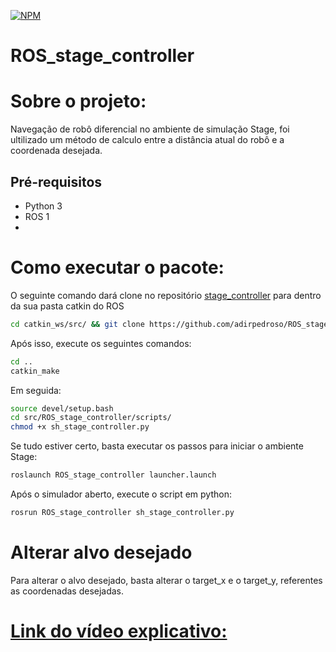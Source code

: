 
[![NPM](https://img.shields.io/npm/l/react)](https://github.com/adirpedroso/ROS_stage_controller/blob/main/LICENSE)
# ROS_stage_controller


# Sobre o projeto:
Navegação de robô diferencial no ambiente de simulação Stage, foi ultilizado um método de calculo entre a distância atual do robô e a coordenada desejada.
## Pré-requisitos
- Python 3
- ROS 1
- 
# Como executar o pacote:

O seguinte comando dará clone no repositório [stage_controller](https://github.com/adirpedroso/ROS_stage_controller/tree/main) para dentro da sua pasta catkin do ROS
```bash
cd catkin_ws/src/ && git clone https://github.com/adirpedroso/ROS_stage_controller.git
```
Após isso, execute os seguintes comandos:
```bash
cd .. 
catkin_make
```
Em seguida:
```bash
source devel/setup.bash
cd src/ROS_stage_controller/scripts/
chmod +x sh_stage_controller.py 
```
Se tudo estiver certo, basta executar os passos para iniciar o ambiente Stage:
```bash
roslaunch ROS_stage_controller launcher.launch 
```
Após o simulador aberto, execute o script em python:
```bash
rosrun ROS_stage_controller sh_stage_controller.py 
```

# Alterar alvo desejado
Para alterar o alvo desejado, basta alterar o target_x e o target_y, referentes as coordenadas desejadas.

# [Link do vídeo explicativo:](https://www.youtube.com/watch?v=VhdIODw_JAA)


